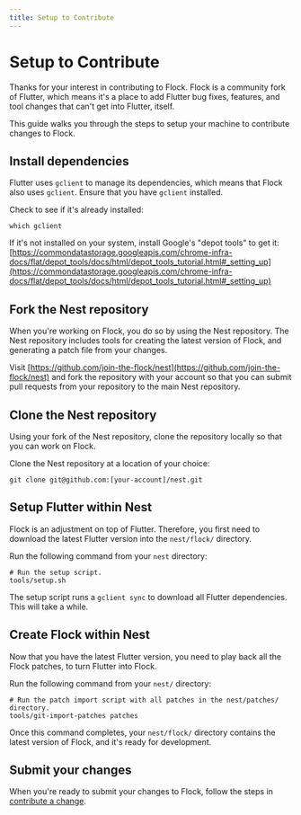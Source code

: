 ```yaml
---
title: Setup to Contribute
---
```

# Setup to Contribute
Thanks for your interest in contributing to Flock. Flock is a community fork of Flutter,
which means it's a place to add Flutter bug fixes, features, and tool changes that can't
get into Flutter, itself.

This guide walks you through the steps to setup your machine to contribute changes to Flock.

## Install dependencies
Flutter uses `gclient` to manage its dependencies, which means that Flock also uses
`gclient`. Ensure that you have `gclient` installed.

Check to see if it's already installed:

    which gclient

If it's not installed on your system, install Google's "depot tools" to get it:
[https://commondatastorage.googleapis.com/chrome-infra-docs/flat/depot_tools/docs/html/depot_tools_tutorial.html#_setting_up](https://commondatastorage.googleapis.com/chrome-infra-docs/flat/depot_tools/docs/html/depot_tools_tutorial.html#_setting_up)


## Fork the Nest repository
When you're working on Flock, you do so by using the Nest repository. The Nest repository
includes tools for creating the latest version of Flock, and generating a patch file
from your changes.

Visit [https://github.com/join-the-flock/nest](https://github.com/join-the-flock/nest) and
fork the repository with your account so that you can submit pull requests from your
repository to the main Nest repository.

## Clone the Nest repository
Using your fork of the Nest repository, clone the repository locally so that you can work
on Flock.

Clone the Nest repository at a location of your choice:

    git clone git@github.com:[your-account]/nest.git

## Setup Flutter within Nest
Flock is an adjustment on top of Flutter. Therefore, you first need to download the latest
Flutter version into the `nest/flock/` directory.

Run the following command from your `nest` directory:

    # Run the setup script.
    tools/setup.sh

The setup script runs a `gclient sync` to download all Flutter dependencies. This will
take a while.

## Create Flock within Nest
Now that you have the latest Flutter version, you need to play back all the Flock
patches, to turn Flutter into Flock.

Run the following command from your `nest/` directory:

    # Run the patch import script with all patches in the nest/patches/ directory.
    tools/git-import-patches patches

Once this command completes, your `nest/flock/` directory contains the latest version
of Flock, and it's ready for development.

## Submit your changes
When you're ready to submit your changes to Flock, follow the steps in [contribute a change](contribute-a-change).
